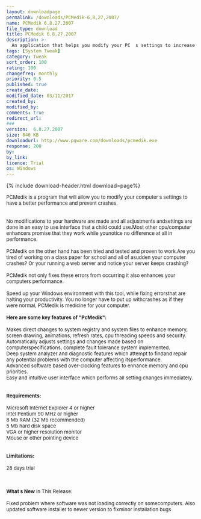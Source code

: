 ```yaml
---
layout: downloadpage
permalink: /downloads/PCMedik-6,8,27,2007/
name: PCMedik 6.8.27.2007
file_type: download
title: PCMedik 6.8.27.2007
description: >-
  An application that helps you modify your PC  s settings to increase performance and prevent crashes
tags: [System Tweak]
category: Tweak
sort_order: 100
rating: 100
changefreq: monthly
priority: 0.5
published: true
create_date: 
modified_date: 03/11/2017
created_by: 
modified_by: 
comments: true
redirect_url: 
### 
version:  6.8.27.2007
size: 846 KB
downloadurl: http://www.pgware.com/downloads/pcmedik.exe
response: 200
by: 
by_link: 
licence: Trial 
os: Windows
---
```


{% include download-header.html download=page%}

<p style="fix-download-text !important">
<p><font size="2"><p>PCMedik is a program that will allow you to modify your computer s settings to have a better performance and prevent crashes.<br />
<br />
<br />
No modifications to your hardware are made and all adjustments andsettings are done in an easy to use interface that a child could use.Most other cpu/computer enhancers promise that they work while younotice no difference at all in performance.<br />
<br />
PCMedik on the other hand has been tried and tested and proven to work.Are you tired of working on a class paper for school and all of asudden your computer crashes? Or your running a web server</a> and notice your server</a> keeps crashing? <br />
<br />
PCMedik not only fixes these errors from occurring it also enhances your computers performance.<br />
<br />
Speed up your Windows environment with this tool, while fixing errorsthat are halting your productivity. You no longer have to put up withcrashes as if they were normal, PCMedik is medicine for your computer.<br />
<br />
<span><strong>Here are some key features of "PcMedik":</strong></span><br />
<br />
Makes direct changes to system registry and system files to enhance memory</a>, screen drawing, animations, refresh rates, cpu threading speeds and security. <br />
Automatically adjusts settings and changes made based on computerspecifications, complete fault tolerance system implemented. <br />
Deep system analyzer and diagnostic features which attempt to findand repair any potential problems with the computer affecting itsperformance. <br />
Advanced software based over-clocking features to enhance memory and cpu priorities. <br />
Easy and intuitive user interface which performs all setting changes immediately.<br />
<br />
<br />
<span><strong>Requirements:</strong></span><br />
<br />
Microsoft Internet Explorer 4 or higher<br />
Intel Pentium 90 MHz or higher<br />
8 Mb RAM (32 Mb recommended)<br />
5 Mb hard disk space<br />
VGA or higher resolution monitor<br />
Mouse or other pointing device<br />
<br />
<br />
<span><strong>Limitations:</strong></span><br />
<br />
28 days trial<br />
</p>
<div class="celltext_big"><br />
<br />
<strong>What s New</strong> in This Release:<br />
<br />
Fixed problem where software was not loading correctly on somecomputers. Also updated software installer to newer version to fixminor installation bugs</div></p></p>
